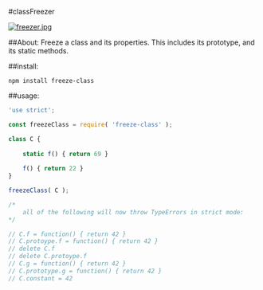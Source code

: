 #classFreezer

[![freezer.jpg](https://s29.postimg.org/gjwm9hhmv/freezer.jpg)](https://postimg.org/image/6zczmlsar/)

##About:
Freeze a class and its properties. This includes its prototype, and its static methods.


##install:

```
npm install freeze-class
```

##usage:

```.js
'use strict';

const freezeClass = require( 'freeze-class' );

class C {
	
	static f() { return 69 }
	
	f() { return 22 }
}

freezeClass( C );

/*
	all of the following will now throw TypeErrors in strict mode:
*/

// C.f = function() { return 42 }
// C.protoype.f = function() { return 42 }
// delete C.f
// delete C.protoype.f
// C.g = function() { return 42 }
// C.prototype.g = function() { return 42 }
// C.constant = 42
```
